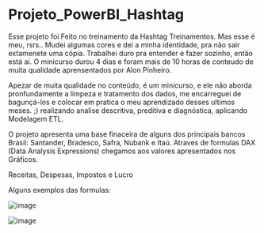 # Projeto_PowerBI_Hashtag 

Esse projeto foi Feito no treinamento da Hashtag Treinamentos. Mas esse é meu, rsrs.. Mudei algumas cores e dei a minha identidade, pra não sair extamenete uma cópia. 
Trabalhei duro pra entender e fazer sozinho, então está aí.
O minicurso durou 4 dias e foram mais de 10 horas de conteudo de muita qualidade aprensentados por Alon Pinheiro.

Apezar de muita qualidade no conteúdo, é um minicurso, e ele não aborda pronfundamente a limpeza e tratamento dos dados, me encarreguei de bagunçá-los e colocar em pratica o meu aprendizado desses ultimos meses. ;)
realizando analise descritiva, preditiva e diagnóstica, aplicando Modelagem ETL.

O projeto apresenta uma base finaceira de alguns dos principais bancos Brasil: Santander, Bradesco, Safra, Nubank e Itaú.
Atraves de formulas DAX (Data Analysis Expressions) chegamos aos valores apresentados nos Gráficos.

Receitas, Despesas, Impostos e Lucro

Alguns exemplos das formulas:

![image](https://github.com/guilhermmb7/Projeto_PowerBI_Hashtag/assets/108238170/4e8f86d6-06de-4679-a0e5-9066542b545b) 



![image](https://github.com/guilhermmb7/Projeto_PowerBI_Hashtag/assets/108238170/e294b9e8-9114-4c1c-8c9e-cfc83d6cd869)


